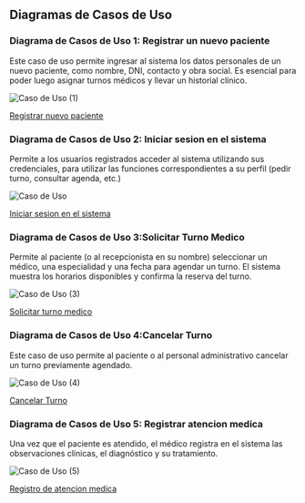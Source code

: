 ## Diagramas de Casos de Uso

### Diagrama de Casos de Uso 1: Registrar un nuevo paciente
Este caso de uso permite ingresar al sistema los datos personales de un nuevo paciente, como nombre, DNI, contacto y obra social. Es esencial para poder luego asignar turnos médicos y llevar un historial clínico.
  

![Caso de Uso (1)](https://github.com/user-attachments/assets/355bd6eb-829a-4bbf-aa1a-3ef900527de8)

[Registrar nuevo paciente](https://drive.google.com/file/d/1plu4b89nxBPJWOyjnpaaOk1gV23zkiCZ/view?usp=sharing)




### Diagrama de Casos de Uso 2: Iniciar sesion en el sistema
Permite a los usuarios registrados acceder al sistema utilizando sus credenciales, para utilizar las funciones correspondientes a su perfil (pedir turno, consultar agenda, etc.)

![Caso de Uso ](https://github.com/user-attachments/assets/8871f04d-e0cd-4291-8128-461c58d1a96a)



[Iniciar sesion en el sistema](https://drive.google.com/file/d/1PzclXC4D1TJs226JAydbi3NEivlPcCGB/view?usp=sharing)



### Diagrama de Casos de Uso 3:Solicitar Turno Medico
Permite al paciente (o al recepcionista en su nombre) seleccionar un médico, una especialidad y una fecha para agendar un turno. El sistema muestra los horarios disponibles y confirma la reserva del turno.

![Caso de Uso (3)](https://github.com/user-attachments/assets/3b780c5b-f26f-496a-8049-7e7cf70e987e)


[Solicitar turno medico](https://drive.google.com/file/d/1q-w_7s-xynpKLamzWz2BJ-PYIte2Vr9M/view?usp=sharing)




### Diagrama de Casos de Uso 4:Cancelar Turno
Este caso de uso permite al paciente o al personal administrativo cancelar un turno previamente agendado.

 ![Caso de Uso (4)](https://github.com/user-attachments/assets/13336450-726c-48be-8a72-aa9a5ed9f591)

[Cancelar Turno](https://drive.google.com/file/d/1plu4b89nxBPJWOyjnpaaOk1gV23zkiCZ/view?usp=sharing)



### Diagrama de Casos de Uso 5: Registrar atencion medica
Una vez que el paciente es atendido, el médico registra en el sistema las observaciones clínicas, el diagnóstico y su tratamiento.

 ![Caso de Uso (5)](https://github.com/user-attachments/assets/f4b42ffc-0ecc-412c-91ad-a99a942ccdea)


 [Registro de atencion medica]( https://drive.google.com/file/d/1plu4b89nxBPJWOyjnpaaOk1gV23zkiCZ/view?usp=sharing)



















